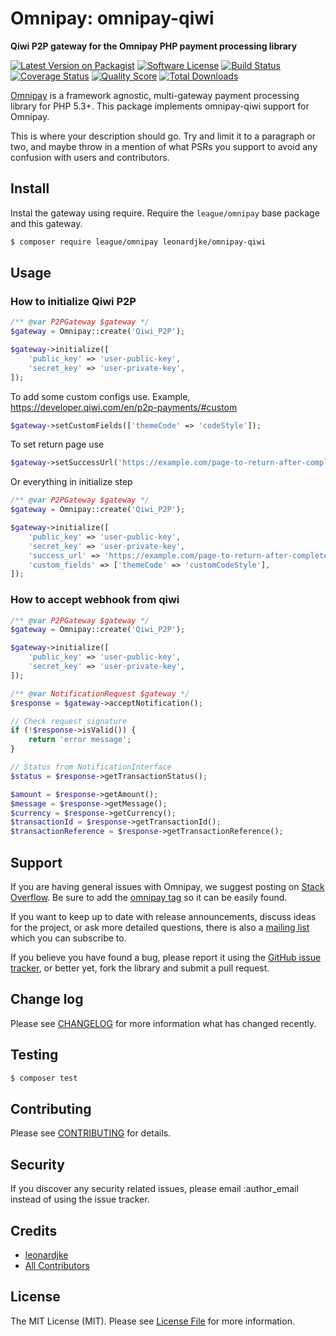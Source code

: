 # Omnipay: omnipay-qiwi

**Qiwi P2P gateway for the Omnipay PHP payment processing library**

[![Latest Version on Packagist](https://img.shields.io/packagist/v/leonardjke/omnipay-qiwi.svg?style=flat-square)](https://packagist.org/packages/leonardjke/omnipay-omnipay-qiwi)
[![Software License](https://img.shields.io/badge/license-MIT-brightgreen.svg?style=flat-square)](LICENSE.md)
[![Build Status](https://img.shields.io/travis/leonardjke/omnipay-qiwi/master.svg?style=flat-square)](https://travis-ci.org/leonardjke/omnipay-omnipay-qiwi)
[![Coverage Status](https://img.shields.io/scrutinizer/coverage/g/leonardjke/omnipay-qiwi.svg?style=flat-square)](https://scrutinizer-ci.com/g/leonardjke/omnipay-omnipay-qiwi/code-structure)
[![Quality Score](https://img.shields.io/scrutinizer/g/leonardjke/omnipay-qiwi.svg?style=flat-square)](https://scrutinizer-ci.com/g/leonardjke/omnipay-omnipay-qiwi)
[![Total Downloads](https://img.shields.io/packagist/dt/leonardjke/omnipay-qiwi.svg?style=flat-square)](https://packagist.org/packages/leonardjke/omnipay-omnipay-qiwi)


[Omnipay](https://github.com/thephpleague/omnipay) is a framework agnostic, multi-gateway payment
processing library for PHP 5.3+. This package implements omnipay-qiwi support for Omnipay.

This is where your description should go. Try and limit it to a paragraph or two, and maybe throw in a mention of what
PSRs you support to avoid any confusion with users and contributors.

## Install

Instal the gateway using require. Require the `league/omnipay` base package and this gateway.

``` bash
$ composer require league/omnipay leonardjke/omnipay-qiwi
```

## Usage

### How to initialize Qiwi P2P
```php
/** @var P2PGateway $gateway */
$gateway = Omnipay::create('Qiwi_P2P');

$gateway->initialize([
    'public_key' => 'user-public-key',
    'secret_key' => 'user-private-key',
]);
```
To add some custom configs use. Example, https://developer.qiwi.com/en/p2p-payments/#custom
```php
$gateway->setCustomFields(['themeCode' => 'codeStyle']);
```

To set return page use 
```php
$gateway->setSuccessUrl('https://example.com/page-to-return-after-complete');
```

Or everything in initialize step
```php
/** @var P2PGateway $gateway */
$gateway = Omnipay::create('Qiwi_P2P');

$gateway->initialize([
    'public_key' => 'user-public-key',
    'secret_key' => 'user-private-key',
    'success_url' => 'https://example.com/page-to-return-after-complete',
    'custom_fields' => ['themeCode' => 'customCodeStyle'],
]);
```

### How to accept webhook from qiwi
```php
/** @var P2PGateway $gateway */
$gateway = Omnipay::create('Qiwi_P2P');

$gateway->initialize([
    'public_key' => 'user-public-key',
    'secret_key' => 'user-private-key',
]);

/** @var NotificationRequest $gateway */
$response = $gateway->acceptNotification();

// Check request signature
if (!$response->isValid()) {
    return 'error message';
}

// Status from NotificationInterface
$status = $response->getTransactionStatus();

$amount = $response->getAmount();
$message = $response->getMessage();
$currency = $response->getCurrency();
$transactionId = $response->getTransactionId();
$transactionReference = $response->getTransactionReference();
```

## Support

If you are having general issues with Omnipay, we suggest posting on
[Stack Overflow](http://stackoverflow.com/). Be sure to add the
[omnipay tag](http://stackoverflow.com/questions/tagged/omnipay) so it can be easily found.

If you want to keep up to date with release announcements, discuss ideas for the project,
or ask more detailed questions, there is also a [mailing list](https://groups.google.com/forum/#!forum/omnipay) which
you can subscribe to.

If you believe you have found a bug, please report it using the [GitHub issue tracker](https://github.com/leonardjke/omnipay-omnipay-qiwi/issues),
or better yet, fork the library and submit a pull request.

## Change log

Please see [CHANGELOG](CHANGELOG.md) for more information what has changed recently.

## Testing

``` bash
$ composer test
```

## Contributing

Please see [CONTRIBUTING](CONTRIBUTING.md) for details.

## Security

If you discover any security related issues, please email :author_email instead of using the issue tracker.

## Credits

- [leonardjke](https://github.com/leonardjke)
- [All Contributors](../../contributors)

## License

The MIT License (MIT). Please see [License File](LICENSE.md) for more information.
